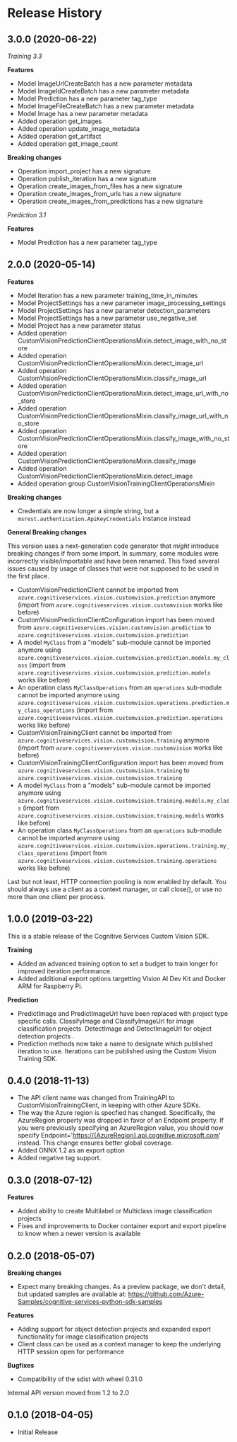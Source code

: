 # Release History

## 3.0.0 (2020-06-22)

*Training 3.3*

**Features**

  - Model ImageUrlCreateBatch has a new parameter metadata
  - Model ImageIdCreateBatch has a new parameter metadata
  - Model Prediction has a new parameter tag_type
  - Model ImageFileCreateBatch has a new parameter metadata
  - Model Image has a new parameter metadata
  - Added operation get_images
  - Added operation update_image_metadata
  - Added operation get_artifact
  - Added operation get_image_count

**Breaking changes**

  - Operation import_project has a new signature
  - Operation publish_iteration has a new signature
  - Operation create_images_from_files has a new signature
  - Operation create_images_from_urls has a new signature
  - Operation create_images_from_predictions has a new signature

*Prediction 3.1*

**Features**

  - Model Prediction has a new parameter tag_type

## 2.0.0 (2020-05-14)

**Features**

  - Model Iteration has a new parameter training_time_in_minutes
  - Model ProjectSettings has a new parameter image_processing_settings
  - Model ProjectSettings has a new parameter detection_parameters
  - Model ProjectSettings has a new parameter use_negative_set
  - Model Project has a new parameter status
  - Added operation CustomVisionPredictionClientOperationsMixin.detect_image_with_no_store
  - Added operation CustomVisionPredictionClientOperationsMixin.detect_image_url
  - Added operation CustomVisionPredictionClientOperationsMixin.classify_image_url
  - Added operation CustomVisionPredictionClientOperationsMixin.detect_image_url_with_no_store
  - Added operation CustomVisionPredictionClientOperationsMixin.classify_image_url_with_no_store
  - Added operation CustomVisionPredictionClientOperationsMixin.classify_image_with_no_store
  - Added operation CustomVisionPredictionClientOperationsMixin.classify_image
  - Added operation CustomVisionPredictionClientOperationsMixin.detect_image
  - Added operation group CustomVisionTrainingClientOperationsMixin

**Breaking changes**

- Credentials are now longer a simple string, but a `msrest.authentication.ApiKeyCredentials` instance instead

**General Breaking changes**

This version uses a next-generation code generator that *might*
introduce breaking changes if from some import. In summary, some modules
were incorrectly visible/importable and have been renamed. This fixed
several issues caused by usage of classes that were not supposed to be
used in the first place.

  - CustomVisionPredictionClient cannot be imported from `azure.cognitiveservices.vision.customvision.prediction`
    anymore (import from `azure.cognitiveservices.vision.customvision` works like before)
  - CustomVisionPredictionClientConfiguration import has been moved from
    `azure.cognitiveservices.vision.customvision.prediction` to `azure.cognitiveservices.vision.customvision.prediction`
  - A model `MyClass` from a "models" sub-module cannot be imported
    anymore using `azure.cognitiveservices.vision.customvision.prediction.models.my_class` (import from
    `azure.cognitiveservices.vision.customvision.prediction.models` works like before)
  - An operation class `MyClassOperations` from an `operations`
    sub-module cannot be imported anymore using
    `azure.cognitiveservices.vision.customvision.operations.prediction.my_class_operations` (import
    from `azure.cognitiveservices.vision.customvision.prediction.operations` works like before)
  - CustomVisionTrainingClient cannot be imported from `azure.cognitiveservices.vision.customvision.training`
    anymore (import from `azure.cognitiveservices.vision.customvision` works like before)
  - CustomVisionTrainingClientConfiguration import has been moved from
    `azure.cognitiveservices.vision.customvision.training` to `azure.cognitiveservices.vision.customvision.training`
  - A model `MyClass` from a "models" sub-module cannot be imported
    anymore using `azure.cognitiveservices.vision.customvision.training.models.my_class` (import from
    `azure.cognitiveservices.vision.customvision.training.models` works like before)
  - An operation class `MyClassOperations` from an `operations`
    sub-module cannot be imported anymore using
    `azure.cognitiveservices.vision.customvision.operations.training.my_class_operations` (import
    from `azure.cognitiveservices.vision.customvision.training.operations` works like before)

Last but not least, HTTP connection pooling is now enabled by default.
You should always use a client as a context manager, or call close(), or
use no more than one client per process.

## 1.0.0 (2019-03-22)

This is a stable release of the Cognitive Services Custom Vision SDK.

**Training**

  - Added an advanced training option to set a budget to train longer
    for improved iteration performance.
  - Added additional export options targetting Vision AI Dev Kit and
    Docker ARM for Raspberry Pi.

**Prediction**

  - PredictImage and PredictImageUrl have been replaced with project
    type specific calls. ClassifyImage and ClassifyImageUrl for image
    classification projects. DetectImage and DetectImageUrl for object
    detection projects .
  - Prediction methods now take a name to designate which published
    iteration to use. Iterations can be published using the Custom
    Vision Training SDK.

## 0.4.0 (2018-11-13)

  - The API client name was changed from TrainingAPI to
    CustomVisionTrainingClient, in keeping with other Azure SDKs.
  - The way the Azure region is specfied has changed. Specifically, the
    AzureRegion property was dropped in favor of an Endpoint property.
    If you were previously specifying an AzureRegion value, you should
    now specify
    Endpoint='[https://{AzureRegion}.api.cognitive.microsoft.com](https://%7BAzureRegion%7D.api.cognitive.microsoft.com)'
    instead. This change ensures better global coverage.
  - Added ONNX 1.2 as an export option
  - Added negative tag support.

## 0.3.0 (2018-07-12)

**Features**

  - Added ability to create Multilabel or Multiclass image
    classification projects
  - Fixes and improvements to Docker container export and export
    pipeline to know when a newer version is available

## 0.2.0 (2018-05-07)

**Breaking changes**

  - Expect many breaking changes. As a preview package, we don't detail,
    but updated samples are available at:
    <https://github.com/Azure-Samples/cognitive-services-python-sdk-samples>

**Features**

  - Adding support for object detection projects and expanded export
    functionality for image classification projects
  - Client class can be used as a context manager to keep the underlying
    HTTP session open for performance

**Bugfixes**

  - Compatibility of the sdist with wheel 0.31.0

Internal API version moved from 1.2 to 2.0

## 0.1.0 (2018-04-05)

  - Initial Release
